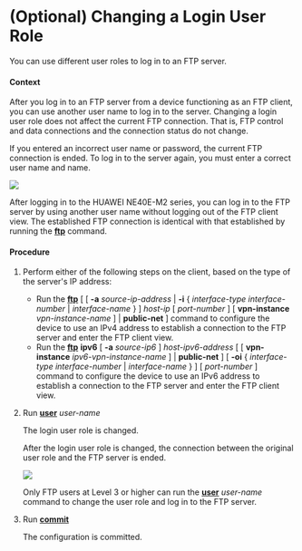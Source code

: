 (Optional) Changing a Login User Role
=====================================

You can use different user roles to log in to an FTP server.

#### Context

After you log in to an FTP server from a device functioning as an FTP client, you can use another user name to log in to the server. Changing a login user role does not affect the current FTP connection. That is, FTP control and data connections and the connection status do not change.

If you entered an incorrect user name or password, the current FTP connection is ended. To log in to the server again, you must enter a correct user name and name.

![](../../../../public_sys-resources/note_3.0-en-us.png) 

After logging in to the HUAWEI NE40E-M2 series, you can log in to the FTP server by using another user name without logging out of the FTP client view. The established FTP connection is identical with that established by running the [**ftp**](cmdqueryname=ftp) command.



#### Procedure

1. Perform either of the following steps on the client, based on the type of the server's IP address:
   
   
   * Run the [**ftp**](cmdqueryname=ftp) [ [ **-a** *source-ip-address* | **-i** { *interface-type interface-number* | *interface-name* } ] *host-ip* [ *port-number* ] [ **vpn-instance** *vpn-instance-name* ] | **public-net** ] command to configure the device to use an IPv4 address to establish a connection to the FTP server and enter the FTP client view.
   * Run the [**ftp**](cmdqueryname=ftp) **ipv6** [ **-a** *source-ip6* ] *host-ipv6-address* [ [ **vpn-instance** *ipv6-vpn-instance-name* ] | **public-net** ] [ **-oi** { *interface-type interface-number* | *interface-name* } ] [ *port-number* ] command to configure the device to use an IPv6 address to establish a connection to the FTP server and enter the FTP client view.
2. Run [**user**](cmdqueryname=user) *user-name*
   
   
   
   The login user role is changed.
   
   
   
   After the login user role is changed, the connection between the original user role and the FTP server is ended.
   
   ![](../../../../public_sys-resources/note_3.0-en-us.png) 
   
   Only FTP users at Level 3 or higher can run the [**user**](cmdqueryname=user) *user-name* command to change the user role and log in to the FTP server.
3. Run [**commit**](cmdqueryname=commit)
   
   
   
   The configuration is committed.